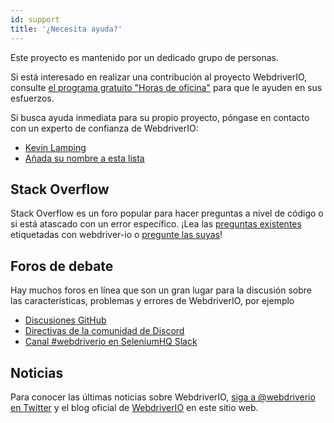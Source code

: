 ```yaml
---
id: support
title: '¿Necesita ayuda?'
---
```


Este proyecto es mantenido por un dedicado grupo de personas.

Si está interesado en realizar una contribución al proyecto WebdriverIO, consulte [el programa gratuito "Horas de oficina"](/blog/2020/07/01/office-hours) para que le ayuden en sus esfuerzos.

Si busca ayuda inmediata para su propio proyecto, póngase en contacto con un experto de confianza de WebdriverIO:

- [Kevin Lamping](https://www.codementor.io/@kevinlamping)
- [Añada su nombre a esta lista](https://github.com/webdriverio/webdriverio/edit/master/website/docs/Support.md)

## Stack Overflow

Stack Overflow es un foro popular para hacer preguntas a nivel de código o si está atascado con un error específico. ¡Lea las [preguntas existentes](https://stackoverflow.com/questions/tagged/webdriver-io) etiquetadas con webdriver-io o [pregunte las suyas](https://stackoverflow.com/questions/ask?tags=webdriver-io)!

## Foros de debate

Hay muchos foros en línea que son un gran lugar para la discusión sobre las características, problemas y errores de WebdriverIO, por ejemplo

- [Discusiones GitHub](https://github.com/webdriverio/webdriverio/discussions)
- [Directivas de la comunidad de Discord](https://discord.webdriver.io)
- [Canal #webdriverio en SeleniumHQ Slack](https://join.slack.com/t/seleniumhq/shared_invite/zt-vv33sc0w-VKKQop3WDV_lfrLXGGHvDw)

## Noticias

Para conocer las últimas noticias sobre WebdriverIO, [siga a @webdriverio en Twitter](https://twitter.com/webdriverio) y el blog oficial de [WebdriverIO](/blog) en este sitio web.
